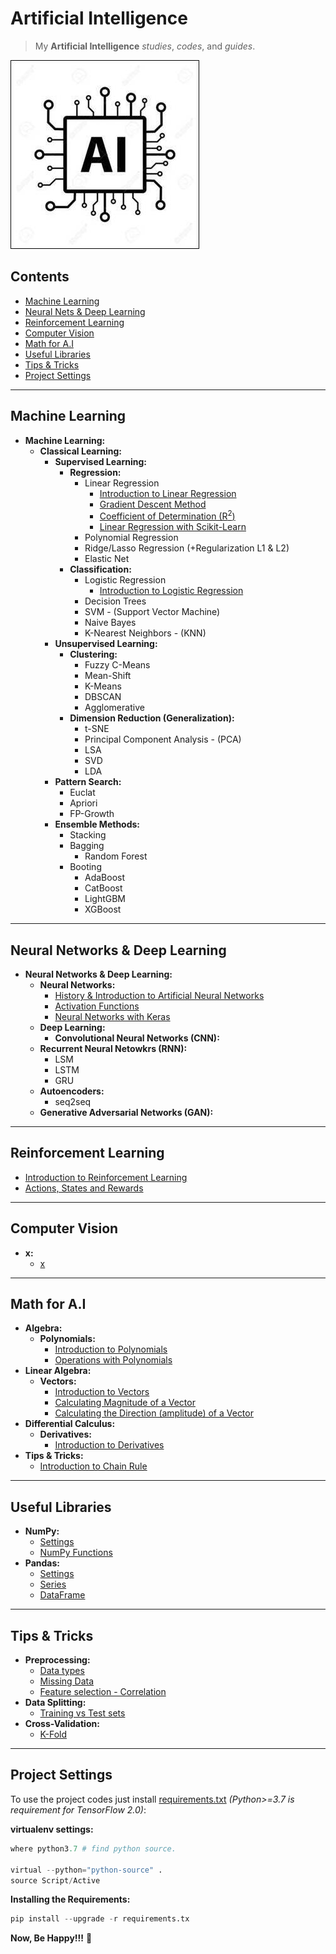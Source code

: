 # Artificial Intelligence

> My **Artificial Intelligence** *studies*, *codes*, and *guides*.

![project-logo](res/logo.jpg)

## Contents

 - [Machine Learning](#ml)
 - [Neural Nets & Deep Learning](#ann-dp)
 - [Reinforcement Learning](#drl)
 - [Computer Vision](#cv)
 - [Math for A.I](#math-for-ai)
 - [Useful Libraries](#useful-libraries)
 - [Tips & Tricks](#tips-and-tricks)
 - [Project Settings](#settings)

---

<div id="ml"></div>

## Machine Learning

 - __Machine Learning:__
   - __Classical Learning:__
     - __Supervised Learning:__
       - __Regression:__
         - Linear Regression
           - [Introduction to Linear Regression](modules/linear-regression/intro-to-linear-regression.md)
           - [Gradient Descent Method](modules/linear-regression/gradient-descent-method.md)
           - [Coefficient of Determination (R<sup>2</sup>)](modules/linear-regression/r2.md)
           - [Linear Regression with Scikit-Learn](modules/linear-regression/linear-regression-w-sklearn.md)
         - Polynomial Regression
         - Ridge/Lasso Regression (+Regularization L1 & L2)
         - Elastic Net
       - __Classification:__
         - Logistic Regression
           - [Introduction to Logistic Regression](modules/logistic-regression/intro-to-lr.md)
         - Decision Trees
         - SVM - (Support Vector Machine)
         - Naive Bayes
         - K-Nearest Neighbors - (KNN)
     - __Unsupervised Learning:__
       - __Clustering:__
         - Fuzzy C-Means
         - Mean-Shift
         - K-Means
         - DBSCAN
         - Agglomerative
       - __Dimension Reduction (Generalization):__
         - t-SNE
         - Principal Component Analysis - (PCA)
         - LSA
         - SVD
         - LDA
     - __Pattern Search:__
       - Euclat
       - Apriori
       - FP-Growth
     - __Ensemble Methods:__
       - Stacking  
       - Bagging  
         - Random Forest
       - Booting
         - AdaBoost
         - CatBoost
         - LightGBM
         - XGBoost

---

<div id="ann-dp"></div>

## Neural Networks & Deep Learning

 - __Neural Networks & Deep Learning:__
   - __Neural Networks:__
     - [History & Introduction to Artificial Neural Networks](modules/neural-networks/ann-history-intro.md)
     - [Activation Functions](modules/neural-networks/activation-functions.md)
     - [Neural Networks with Keras](modules/neural-networks/ann-with-keras.md)
   - __Deep Learning:__
     - __Convolutional Neural Networks (CNN):__
   - __Recurrent Neural Netowkrs (RNN):__
     - LSM
     - LSTM
     - GRU
   - __Autoencoders:__
     - seq2seq
   - __Generative Adversarial Networks (GAN):__

---

<div id="drl"></div>

## Reinforcement Learning

  - [Introduction to Reinforcement Learning](modules/rl/intro-to-rl.md)
  - [Actions, States and Rewards](modules/rl/actions-states-rewards.md)

---

<div id="cv"></div>

## Computer Vision

 - **x:**
   - [x](#)

---

<div id="math-for-ai"></div>

## Math for A.I

 - **Algebra:**
   - **Polynomials:**
     - [Introduction to Polynomials](modules/math-for-ai/algebra/polynomials/intro-to-polynomials.md)
     - [Operations with Polynomials](modules/math-for-ai/algebra/polynomials/operations-w-polynomials.md)
 - **Linear Algebra:**
   - **Vectors:**
     - [Introduction to Vectors](modules/math-for-ai/linear-algebra/vectors/intro-to-vectors.md)
     - [Calculating Magnitude of a Vector](modules/math-for-ai/linear-algebra/vectors/calculating-magnitude.md)
     - [Calculating the Direction (amplitude) of a Vector](modules/math-for-ai/linear-algebra/vectors/calculating-direction.md)
 - **Differential Calculus:**
   - **Derivatives:**
     - [Introduction to Derivatives](modules/math-for-ai/differential-calculus/derivatives/intro-to-derivatives.md)
 - **Tips & Tricks:**
   - [Introduction to Chain Rule](modules/math-for-ai/tips-and-tricks/the-chain-rule/intro-to-the-chain-rule.md)

---

<div id="useful-libraries"></div>

## Useful Libraries

 - **NumPy:**
   - [Settings](modules/useful-libraries/numpy/settings.md)
   - [NumPy Functions](modules/useful-libraries/numpy/numpy-functions.md)
 - **Pandas:**  
   - [Settings](modules/useful-libraries/pandas/settings.md)
   - [Series](modules/useful-libraries/pandas/series.md)
   - [DataFrame](modules/useful-libraries/pandas/dataframe.md)

---

<div id="tips-and-tricks"></div>

## Tips & Tricks

 - **Preprocessing:**
   - [Data types](modules/preprocessing/data-types.md)
   - [Missing Data](modules/preprocessing/missing-data.md)
   - [Feature selection - Correlation](modules/preprocessing/correlation.md)
 - **Data Splitting:**
   - [Training vs Test sets](modules/data-splitting/training-vs-test-sets.md)
 - **Cross-Validation:**
   - [K-Fold](modules/cross-validation/k-fold.md)

---

<div id="settings"></div>

## Project Settings

To use the project codes just install [requirements.txt](requirements.txt) *(Python>=3.7 is requirement for TensorFlow 2.0)*:

**virtualenv settings:**  
```python
where python3.7 # find python source.

virtual --python="python-source" .
source Script/Active
```

**Installing the Requirements:**  
```python
pip install --upgrade -r requirements.tx
```

**Now, Be Happy!!!** 😬
